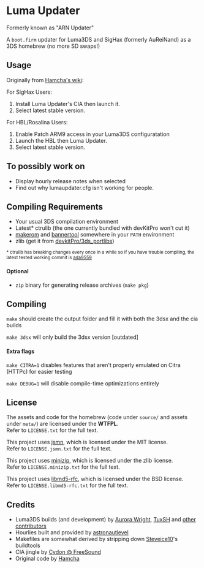 # Luma Updater

Formerly known as "ARN Updater"

A `boot.firm` updater for Luma3DS and SigHax (formerly AuReiNand) as a 3DS homebrew (no more SD swaps!)

## Usage

Originally from [Hamcha's wiki](https://github.com/Hamcha/lumaupdate/wiki):

For SigHax Users:
1. Install Luma Updater's CIA then launch it.
2. Select latest stable version.

For HBL/Rosalina Users:
1. Enable Patch ARM9 access in your Luma3DS configuratation
2. Launch the HBL then Luma Updater.
3. Select latest stable version.

## To possibly work on
* Display hourly release notes when selected
* Find out why lumaupdater.cfg isn't working for people.


## Compiling Requirements

- Your usual 3DS compilation environment
- Latest* ctrulib (the one currently bundled with devKitPro won't cut it)
- [makerom](http://3dbrew.org/wiki/Makerom) and [bannertool](https://github.com/Steveice10/bannertool) somewhere in your `PATH` environment
- zlib (get it from [devkitPro/3ds_portlibs](https://github.com/devkitPro/3ds_portlibs))

<sup>* ctrulib has breaking changes every once in a while so if you have trouble compiling, the latest tested working commit is [ada9559](https://github.com/smealum/ctrulib/commit/ada9559c11ab1870a9f25ac86c66bbacba206735)</sup>

#### Optional

- `zip` binary for generating release archives (`make pkg`)

## Compiling

`make` should create the output folder and fill it with both the 3dsx and the cia builds

`make 3dsx` will only build the 3dsx version [outdated]

#### Extra flags

`make CITRA=1` disables features that aren't properly emulated on Citra (HTTPc) for easier testing

`make DEBUG=1` will disable compile-time optimizations entirely

## License

The assets and code for the homebrew (code under `source/` and assets under `meta/`) are licensed under the **WTFPL**.  
Refer to `LICENSE.txt` for the full text.

This project uses [jsmn](https://github.com/zserge/jsmn), which is licensed under the MIT license.  
Refer to `LICENSE.jsmn.txt` for the full text.

This project uses [minizip](https://github.com/nmoinvaz/minizip), which is licensed under the zlib license.  
Refer to `LICENSE.minizip.txt` for the full text.

This project uses [libmd5-rfc](https://sourceforge.net/projects/libmd5-rfc/), which is licensed under the BSD license.  
Refer to `LICENSE.libmd5-rfc.txt` for the full text.

## Credits

- Luma3DS builds (and development) by [Aurora Wright](https://github.com/AuroraWright), [TuxSH](https://github.com/TuxSH) and [other contributors](https://github.com/AuroraWright/Luma3DS/graphs/contributors)
- Hourlies built and provided by [astronautlevel](https://github.com/astronautlevel2)
- Makefiles are somewhat derived by stripping down [Steveice10](https://github.com/Steveice10)'s buildtools
- CIA jingle by [Cydon @ FreeSound](https://www.freesound.org/people/cydon/)
- Original code by [Hamcha](https://github.com/Hamcha/lumaupdate)